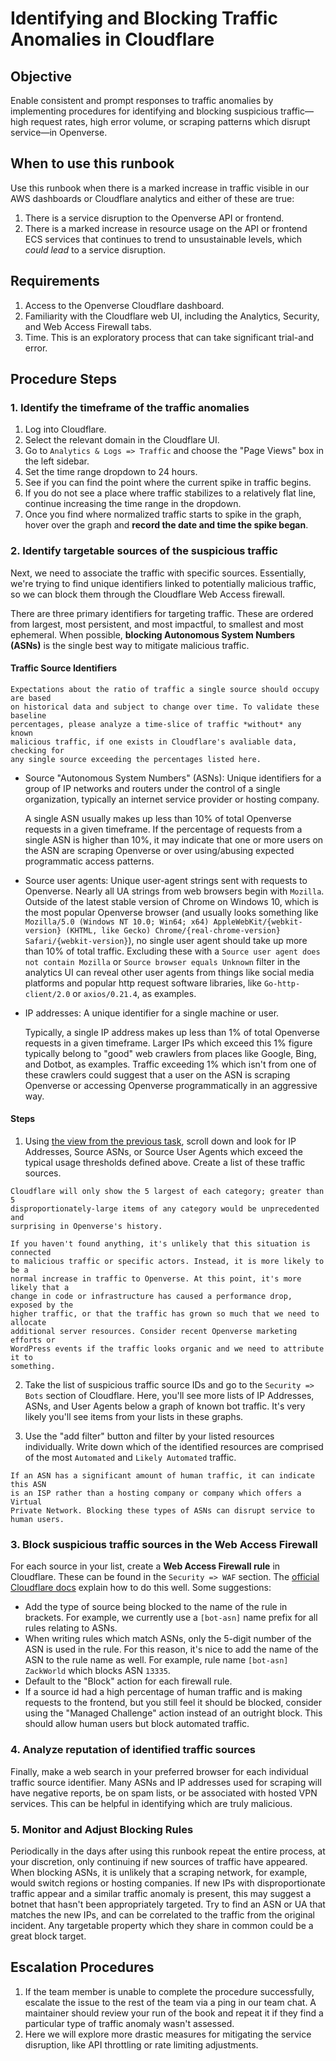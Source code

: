 # Identifying and Blocking Traffic Anomalies in Cloudflare

## Objective

Enable consistent and prompt responses to traffic anomalies by implementing
procedures for identifying and blocking suspicious traffic—high request rates,
high error volume, or scraping patterns which disrupt service—in Openverse.

## When to use this runbook

Use this runbook when there is a marked increase in traffic visible in our AWS
dashboards or Cloudflare analytics and either of these are true:

1. There is a service disruption to the Openverse API or frontend.
2. There is a marked increase in resource usage on the API or frontend ECS
   services that continues to trend to unsustainable levels, which _could lead_
   to a service disruption.

## Requirements

1. Access to the Openverse Cloudflare dashboard.
2. Familiarity with the Cloudflare web UI, including the Analytics, Security,
   and Web Access Firewall tabs.
3. Time. This is an exploratory process that can take significant trial-and
   error.

## Procedure Steps

### 1. Identify the timeframe of the traffic anomalies

1.  Log into Cloudflare.
2.  Select the relevant domain in the Cloudflare UI.
3.  Go to `Analytics & Logs => Traffic` and choose the "Page Views" box in the
    left sidebar.
4.  Set the time range dropdown to 24 hours.
5.  See if you can find the point where the current spike in traffic begins.
6.  If you do not see a place where traffic stabilizes to a relatively flat
    line, continue increasing the time range in the dropdown.
7.  Once you find where normalized traffic starts to spike in the graph, hover
    over the graph and **record the date and time the spike began**.

### 2. Identify targetable sources of the suspicious traffic

Next, we need to associate the traffic with specific sources. Essentially, we're
trying to find unique identifiers linked to potentially malicious traffic, so we
can block them through the Cloudflare Web Access firewall.

There are three primary identifiers for targeting traffic. These are ordered
from largest, most persistent, and most impactful, to smallest and most
ephemeral. When possible, **blocking Autonomous System Numbers (ASNs)** is the
single best way to mitigate malicious traffic.

#### Traffic Source Identifiers

```{note}
Expectations about the ratio of traffic a single source should occupy are based
on historical data and subject to change over time. To validate these baseline
percentages, please analyze a time-slice of traffic *without* any known
malicious traffic, if one exists in Cloudflare's avaliable data, checking for
any single source exceeding the percentages listed here.
```

- Source "Autonomous System Numbers" (ASNs): Unique identifiers for a group of
  IP networks and routers under the control of a single organization, typically
  an internet service provider or hosting company.

  A single ASN usually makes up less than 10% of total Openverse requests in a
  given timeframe. If the percentage of requests from a single ASN is higher
  than 10%, it may indicate that one or more users on the ASN are scraping
  Openverse or over using/abusing expected programmatic access patterns.

- Source user agents: Unique user-agent strings sent with requests to Openverse.
  Nearly all UA strings from web browsers begin with `Mozilla`. Outside of the
  latest stable version of Chrome on Windows 10, which is the most popular
  Openverse browser (and usually looks something like
  `Mozilla/5.0 (Windows NT 10.0; Win64; x64) AppleWebKit/{webkit-version} (KHTML, like Gecko) Chrome/{real-chrome-version} Safari/{webkit-version}`),
  no single user agent should take up more than 10% of total traffic. Excluding
  these with a `Source user agent does not contain Mozilla` or
  `Source browser equals Unknown` filter in the analytics UI can reveal other
  user agents from things like social media platforms and popular http request
  software libraries, like `Go-http-client/2.0` or `axios/0.21.4`, as examples.

- IP addresses: A unique identifier for a single machine or user.

  Typically, a single IP address makes up less than 1% of total Openverse
  requests in a given timeframe. Larger IPs which exceed this 1% figure
  typically belong to "good" web crawlers from places like Google, Bing, and
  Dotbot, as examples. Traffic exceeding 1% which isn't from one of these
  crawlers could suggest that a user on the ASN is scraping Openverse or
  accessing Openverse programmatically in an aggressive way.

#### Steps

1.  Using
    [the view from the previous task](#1-identify-the-timeframe-of-the-traffic-anomalies),
    scroll down and look for IP Addresses, Source ASNs, or Source User Agents
    which exceed the typical usage thresholds defined above. Create a list of
    these traffic sources.

```{note}
Cloudflare will only show the 5 largest of each category; greater than 5
disproportionately-large items of any category would be unprecedented and
surprising in Openverse's history.
```

```{warning}
If you haven't found anything, it's unlikely that this situation is connected
to malicious traffic or specific actors. Instead, it is more likely to be a
normal increase in traffic to Openverse. At this point, it's more likely that a
change in code or infrastructure has caused a performance drop, exposed by the
higher traffic, or that the traffic has grown so much that we need to allocate
additional server resources. Consider recent Openverse marketing efforts or
WordPress events if the traffic looks organic and we need to attribute it to
something.
```

2.  Take the list of suspicious traffic source IDs and go to the
    `Security => Bots` section of Cloudflare. Here, you'll see more lists of IP
    Addresses, ASNs, and User Agents below a graph of known bot traffic. It's
    very likely you'll see items from your lists in these graphs.

3.  Use the "add filter" button and filter by your listed resources
    individually. Write down which of the identified resources are comprised of
    the most `Automated` and `Likely Automated` traffic.

```{warning}
If an ASN has a significant amount of human traffic, it can indicate this ASN
is an ISP rather than a hosting company or company which offers a Virtual
Private Network. Blocking these types of ASNs can disrupt service to human users.
```

### 3. Block suspicious traffic sources in the Web Access Firewall

For each source in your list, create a **Web Access Firewall rule** in
Cloudflare. These can be found in the `Security => WAF` section. The
[official Cloudflare docs](https://developers.cloudflare.com/firewall/cf-dashboard/create-edit-delete-rules/#create-a-firewall-rule)
explain how to do this well. Some suggestions:

- Add the type of source being blocked to the name of the rule in brackets. For
  example, we currently use a `[bot-asn]` name prefix for all rules relating to
  ASNs.
- When writing rules which match ASNs, only the 5-digit number of the ASN is
  used in the rule. For this reason, it's nice to add the name of the ASN to the
  rule name as well. For example, rule name `[bot-asn] ZackWorld` which blocks
  ASN `13335`.
- Default to the "Block" action for each firewall rule.
- If a source id had a high percentage of human traffic and is making requests
  to the frontend, but you still feel it should be blocked, consider using the
  "Managed Challenge" action instead of an outright block. This should allow
  human users but block automated traffic.

### 4. Analyze reputation of identified traffic sources

Finally, make a web search in your preferred browser for each individual traffic
source identifier. Many ASNs and IP addresses used for scraping will have
negative reports, be on spam lists, or be associated with hosted VPN services.
This can be helpful in identifying which are truly malicious.

### 5. Monitor and Adjust Blocking Rules

Periodically in the days after using this runbook repeat the entire process, at
your discretion, only continuing if new sources of traffic have appeared. When
blocking ASNs, it is unlikely that a scraping network, for example, would switch
regions or hosting companies. If new IPs with disproportionate traffic appear
and a similar traffic anomaly is present, this may suggest a botnet that hasn't
been appropriately targeted. Try to find an ASN or UA that matches the new IPs,
and can be correlated to the traffic from the original incident. Any targetable
property which they share in common could be a great block target.

## Escalation Procedures

1. If the team member is unable to complete the procedure successfully, escalate
   the issue to the rest of the team via a ping in our team chat. A maintainer
   should review your run of the book and repeat it if they find a particular
   type of traffic anomaly wasn't assessed.
2. Here we will explore more drastic measures for mitigating the service
   disruption, like API throttling or rate limiting adjustments.
